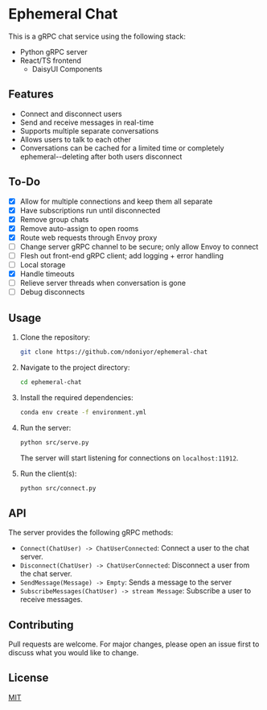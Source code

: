 # Ephemeral Chat

This is a gRPC chat service using the following stack:

* Python gRPC server
* React/TS frontend
    * DaisyUI Components

## Features

* Connect and disconnect users
* Send and receive messages in real-time
* Supports multiple separate conversations
* Allows users to talk to each other
* Conversations can be cached for a limited time or completely ephemeral--deleting after both users disconnect

## To-Do

- [x] Allow for multiple connections and keep them all separate
- [x] Have subscriptions run until disconnected
- [x] Remove group chats
- [x] Remove auto-assign to open rooms
- [x] Route web requests through Envoy proxy
- [ ] Change server gRPC channel to be secure; only allow Envoy to connect
- [ ] Flesh out front-end gRPC client; add logging + error handling
- [ ] Local storage
- [x] Handle timeouts
- [ ] Relieve server threads when conversation is gone
- [ ] Debug disconnects

## Usage

1. Clone the repository:

    ```sh
    git clone https://github.com/ndoniyor/ephemeral-chat
    ```

2. Navigate to the project directory:

    ```sh
    cd ephemeral-chat
    ```

3. Install the required dependencies:

    ```sh
    conda env create -f environment.yml
    ```

4. Run the server:

    ```sh
    python src/serve.py
    ```

    The server will start listening for connections on `localhost:11912`.

5. Run the client(s):

    ```sh
    python src/connect.py
    ```

## API

The server provides the following gRPC methods:

* `Connect(ChatUser) -> ChatUserConnected`: Connect a user to the chat server.
* `Disconnect(ChatUser) -> ChatUserConnected`: Disconnect a user from the chat server.
* `SendMessage(Message) -> Empty`: Sends a message to the server
* `SubscribeMessages(ChatUser) -> stream Message`: Subscribe a user to receive messages.

## Contributing

Pull requests are welcome. For major changes, please open an issue first to discuss what you would like to change.

## License

[MIT](https://choosealicense.com/licenses/mit/)

